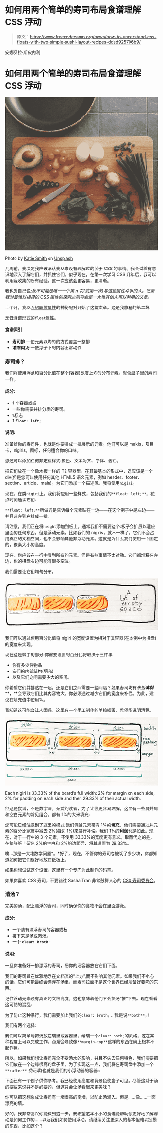 # 如何用两个简单的寿司布局食谱理解 CSS 浮动

> 原文：<https://www.freecodecamp.org/news/how-to-understand-css-floats-with-two-simple-sushi-layout-recipes-dded925706b9/>

安娜贝拉·斯皮内利

# 如何用两个简单的寿司布局食谱理解 CSS 浮动

![1*OyZdQ37Bw7O86Br_2gZgXA](img/2803739b76bb8833000c1c39b331085b.png)

Photo by [Katie Smith](https://unsplash.com/photos/uQs1802D0CQ?utm_source=unsplash&utm_medium=referral&utm_content=creditCopyText) on [Unsplash](https://unsplash.com/?utm_source=unsplash&utm_medium=referral&utm_content=creditCopyText)

几周前，我决定我应该承认我从来没有理解过的关于 CSS 的事情。我会试着有意识地深入了解它们，并抓住它们。似乎现在，在第一次学习 CSS 几年后，我可以利用我收集的所有经验。这一次应该会更容易，更清晰。

我也对自己说:*我不可能是唯一一个第 n 次(或第一次)与这些属性斗争的人。记录我对最难以捉摸的 CSS 属性的探索之旅将会是一大堆其他人可以利用的文章。*

上个月，我以[介绍职位属性](https://medium.freecodecamp.org/an-intro-to-the-mysterious-pairings-of-css-position-flavors-92b3625176ea)的神秘配对开始了这篇文章。这是我旅程的第二站:

烹饪食谱形式的`float`属性。

#### 食谱索引

*   **寿司排** —使元素以均匀的方式覆盖一整排
*   **清除肉汤** —使浮子下的内容正常动作

### 寿司排？

我们将使用浮点和百分比值在整个(容器)宽度上均匀分布元素。就像盘子里的寿司一样。

#### 成分:

*   1 个容器或板
*   一些你需要并排分发的寿司。
*   `%`标志
*   1 **`float: left;`**

#### 说明:

准备好你的寿司件，也就是你要排成一排展示的元素。他们可以是 makis，项目卡，nigiris，图标，任何适合你的口味。

您还可以添加任何非定位样式:颜色、文本对齐、字体、酱油。

把它们放在一个像木板一样的 T2 容器里。在其最基本的形式中，这应该是一个 div(但是您可以使用任何其他 HTML5 语义元素，例如 header、footer、section、article、main)。为它们添加一个描述类。我将使用`nigiri`。

现在，在类`nigiri`上，我们将应用一些样式，包括我们的`**float: left;**`。花点时间通读它们:

`**float: left;**`所做的是告诉每个元素贴在一边——在这个例子中是左边——并且从左到右排成一排。

请注意，我们正在将`height`添加到板上。通常我们不需要这个:板子会扩展以适应里面的任何东西。但是浮动元素，比如我们的 nigiris，就不一样了。它们不会占用真正的文档空间，也不会影响其他非浮动元素。这就是为什么我们使用一个固定的，像素大小的高度。

现在，您应该在一行中看到所有的元素。但是有些事情不太对劲。它们都堆积在左边，你的棋盘右边可能有很多空位。

我们需要让它们均匀分布。

![1*PTeK-2AbKxznolPfgWC6JQ](img/55fa5ec49ffc2d10af15eedf5ed6de00.png)

我们可以通过使用百分比值将 nigiri 的宽度设置为相对于其容器(在本例中为棋盘)的宽度来实现。

现在这是棘手的部分:你需要设置的百分比将取决于三件事

*   你有多少件物品
*   它们的内部结构(填充)
*   以及它们之间需要多大的空间。

你希望它们并排贴在一起，还是它们之间需要一些间隔？如果寿司块有*米饭**填料*** **，**会导致它们比其内容物大。你必须通过减少它们的宽度来补偿。为此，建议在填充值中使用%。

我知道这可能会让人困惑。这里有一个手工制作的单按插画，希望能说明清楚。

![1*vEajpTwwxymHQr89D8ez1Q](img/22bc7ab6bf4f53a14d3430da89af8551.png)

Each nigiri is 33.33% of the board’s full width: 2% for margin on each side, 2% for padding on each side and then 29.33% of their actual width.

但这是食谱，不是数学课。亲爱的读者，为了让你更容易理解，这里有一些肩并肩和空白元素的常见组合，都有 1%的大米填充:

您可能已经注意到了这里的模式:我们假设元素带有 1%的**填充**。他们需要通过从元素的百分比宽度中减去 2%(每边 1%)来进行补偿。我们 1%的**利润**也是如此。现在，对于一行中的 3 个元素，不使用 33.33%的宽度更有意义。取而代之的是，在每张纸上留出 2%的空白和 2%的边距后，将其设置为 29.33%。

唉…那是一大堆数学问题*。*好了，现在，不管你的寿司卷被切了多少块，你都知道如何把它们很好地放在纸板上。

如果你想试试这个设置，这里有一个专门为此制作的码笔。

如果你喜欢 CSS 寿司，不要错过 Sasha Tran 非常鼓舞人心的 [CSS 寿司委员会](https://codepen.io/sashatran/pen/bgZVdm)。

### 清汤？

完美的汤，配上漂浮的寿司，同时确保你的食物不会在里面游泳。

#### 成分:

*   一个装有漂浮寿司的容器或板
*   接下来是汤或肉汤。
*   一个 **`clear: broth;`**

#### 说明:

一旦你准备好一排漂浮的寿司，把你的汤容器放在它们下面。

我们的寿司旨在优雅地浮在文档流的“上方”,而不影响其他元素。如果我们不小心的话，它们可能最终会漂浮在汤里，而寿司拉面不是这个世界已经准备好要吃的东西。

记住浮动元素没有真正的文档高度。这也意味着他们不会把汤“推”下去。现在看看这可怕的混乱:

为了防止这种暴行，我们需要加上我们的`clear: broth;` …我是说`**both**;`！

我们有两个选择:

我们可以简单地把汤放在碗里或容器里，给碗一个`clear: both;`的风格。这在某种程度上可以完成工作，*但是*会导致像`**margin-top**`这样的东西在碗上根本不起作用。

所以，如果我们想让寿司完全不受汤水的影响，并且不失去任何特色，我们需要把它们放在一个边缘很高的盘子里。为了实现这一点，我们将在寿司盘中添加一个`**:after**` *伪元素*(也就是我们的小浮动器的容器):

下面还有一个例子供你参考。我已经使用高度和背景色使盘子可见。尽管这对于汤的摆放来说并不是必要的，但这只会让汤看起来更美味？

你可以把这想象成让寿司有一堵很高的南墙，以防止汤涌入。但是……像……一面漂亮的墙。

好的，我非常高兴你能做到这一步，我希望这本小小的食谱能帮助你更好地了解浮动是如何工作的……以及我们如何使用浮动。请继续关注更深入的基本但难以捉摸的东西，比如这个？